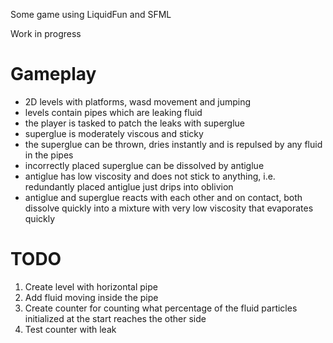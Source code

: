 Some game using LiquidFun and SFML

Work in progress

Gameplay
========
* 2D levels with platforms, wasd movement and jumping
* levels contain pipes which are leaking fluid
* the player is tasked to patch the leaks with superglue
* superglue is moderately viscous and sticky
* the superglue can be thrown, dries instantly and is repulsed by any fluid in the pipes
* incorrectly placed superglue can be dissolved by antiglue
* antiglue has low viscosity and does not stick to anything, i.e. redundantly placed antiglue just drips into oblivion
* antiglue and superglue reacts with each other and on contact, both dissolve quickly into a mixture with very low viscosity that evaporates quickly


TODO
====
1. Create level with horizontal pipe
2. Add fluid moving inside the pipe
3. Create counter for counting what percentage of the fluid particles initialized at the start reaches the other side
4. Test counter with leak
